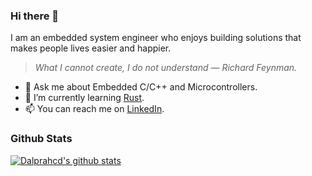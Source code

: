 ### Hi there 👋

I am an embedded system engineer who enjoys building solutions that makes people lives easier and happier.

> *What I cannot create, I do not understand — Richard Feynman.*

- 💬 Ask me about Embedded C/C++ and Microcontrollers.
- 🌱 I’m currently learning [Rust](https://www.rust-lang.org/).
- 📫 You can reach me on [LinkedIn](https://www.linkedin.com/in/hudson-dalpra-b402a7266/).

### Github Stats
[![Dalprahcd's github stats](https://github-readme-stats.vercel.app/api?username=dalprahcd&show_icons=true)](https://github.com/anuraghazra/github-readme-stats)
